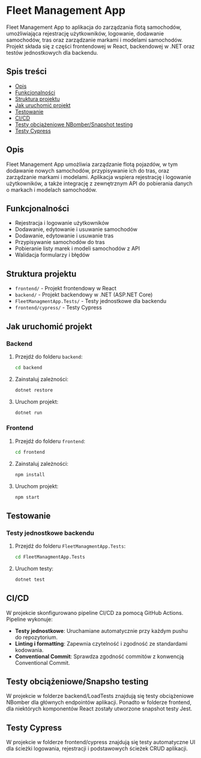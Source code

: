 # Fleet Management App

Fleet Management App to aplikacja do zarządzania flotą samochodów, umożliwiająca rejestrację użytkowników, logowanie, dodawanie samochodów, tras oraz zarządzanie markami i modelami samochodów. Projekt składa się z części frontendowej w React, backendowej w .NET oraz testów jednostkowych dla backendu.

## Spis treści

- [Opis](#opis)
- [Funkcjonalności](#funkcjonalności)
- [Struktura projektu](#struktura-projektu)
- [Jak uruchomić projekt](#jak-uruchomić-projekt)
- [Testowanie](#testowanie)
- [CI/CD](#cicd)
- [Testy obciążeniowe NBomber/Snapshot testing](#loadtests)
- [Testy Cypress](#cypress)

## Opis

Fleet Management App umożliwia zarządzanie flotą pojazdów, w tym dodawanie nowych samochodów, przypisywanie ich do tras, oraz zarządzanie markami i modelami. Aplikacja wspiera rejestrację i logowanie użytkowników, a także integrację z zewnętrznym API do pobierania danych o markach i modelach samochodów.

## Funkcjonalności

- Rejestracja i logowanie użytkowników
- Dodawanie, edytowanie i usuwanie samochodów
- Dodawanie, edytowanie i usuwanie tras
- Przypisywanie samochodów do tras
- Pobieranie listy marek i modeli samochodów z API
- Walidacja formularzy i błędów

## Struktura projektu

- `frontend/` - Projekt frontendowy w React
- `backend/` - Projekt backendowy w .NET (ASP.NET Core)
- `FleetManagmentApp.Tests/` - Testy jednostkowe dla backendu
- `frontend/cypress/` - Testy Cypress 

## Jak uruchomić projekt

### Backend

1. Przejdź do folderu `backend`:
    ```bash
    cd backend
    ```

2. Zainstaluj zależności:
    ```bash
    dotnet restore
    ```

3. Uruchom projekt:
    ```bash
    dotnet run
    ```

### Frontend

1. Przejdź do folderu `frontend`:
    ```bash
    cd frontend
    ```

2. Zainstaluj zależności:
    ```bash
    npm install
    ```

3. Uruchom projekt:
    ```bash
    npm start
    ```

## Testowanie

### Testy jednostkowe backendu

1. Przejdź do folderu `FleetManagmentApp.Tests`:
    ```bash
    cd FleetManagmentApp.Tests
    ```

2. Uruchom testy:
    ```bash
    dotnet test
    ```

## CI/CD

W projekcie skonfigurowano pipeline CI/CD za pomocą GitHub Actions. Pipeline wykonuje:

- **Testy jednostkowe**: Uruchamiane automatycznie przy każdym pushu do repozytorium.
- **Linting i formatting**: Zapewnia czytelność i zgodność ze standardami kodowania.
- **Conventional Commit**: Sprawdza zgodność commitów z konwencją Conventional Commit.

## Testy obciążeniowe/Snapsho testing

W projekcie w folderze backend/LoadTests znajdują się testy obciążeniowe NBomber dla głównych endpointów aplikacji.
Ponadto w folderze frontend, dla niektórych komponentów React zostały utworzone snapshot testy Jest. 

## Testy Cypress

W projekcie w folderze frontend/cypress znajdują się testy automatyczne UI dla ścieżki logowania, rejestracji i podstawowych ścieżek CRUD aplikacji.
